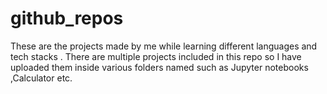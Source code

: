 # github_repos

These are the projects made by me while learning different languages and tech stacks .
There are multiple projects included in this repo so I have uploaded them inside various folders named such as Jupyter notebooks ,Calculator etc.
